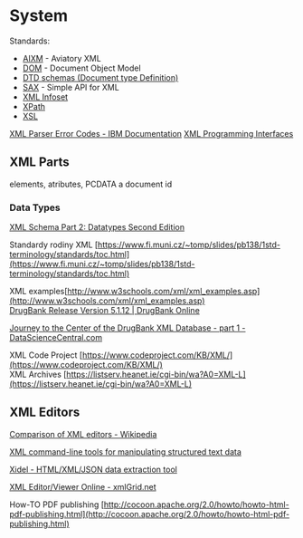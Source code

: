 # System

Standards:

- [AIXM](AIXM.md) - Aviatory XML
- [DOM](DOM.md) - Document Object Model
- [DTD schemas (Document type Definition)](https://www.sitepoint.com/xml-dtds-xml-schema/)
- [SAX](SAX.md) - Simple API for XML
- [XML Infoset](XML.Infoset.md)
- [XPath](XPath.md)
- [XSL](XSL.md)

[XML Parser Error Codes - IBM Documentation](https://www.ibm.com/docs/en/i/7.5?topic=documents-xml-parser-error-codes)
[XML Programming Interfaces](XML.Programming.md)

## XML Parts

elements, atributes, PCDATA a document id
### Data Types

[XML Schema Part 2: Datatypes Second Edition](https://www.w3.org/TR/xmlschema-2/#built-in-datatypes)

  
Standardy rodiny XML [https://www.fi.muni.cz/~tomp/slides/pb138/1std-terminology/standards/toc.html](https://www.fi.muni.cz/~tomp/slides/pb138/1std-terminology/standards/toc.html)  

XML examples[http://www.w3schools.com/xml/xml_examples.asp](http://www.w3schools.com/xml/xml_examples.asp)  
[DrugBank Release Version 5.1.12 | DrugBank Online](https://go.drugbank.com/releases/latest#full)

[Journey to the Center of the DrugBank XML Database - part 1 - DataScienceCentral.com](https://www.datasciencecentral.com/journey-to-the-center-of-the-drugbank-xml-database-part-1/)

XML Code Project [https://www.codeproject.com/KB/XML/](https://www.codeproject.com/KB/XML/)  
XML Archives [https://listserv.heanet.ie/cgi-bin/wa?A0=XML-L](https://listserv.heanet.ie/cgi-bin/wa?A0=XML-L)  

## XML Editors

[Comparison of XML editors - Wikipedia](https://en.wikipedia.org/wiki/Comparison_of_XML_editors)

[XML command-line tools for manipulating structured text data](https://github.com/dbohdan/structured-text-tools?tab=readme-ov-file#xml)

[Xidel - HTML/XML/JSON data extraction tool](https://videlibri.sourceforge.net/xidel.html)
  
[XML Editor/Viewer Online - xmlGrid.net](https://xmlgrid.net/)


  

How-TO PDF publishing [http://cocoon.apache.org/2.0/howto/howto-html-pdf-publishing.html](http://cocoon.apache.org/2.0/howto/howto-html-pdf-publishing.html)  

